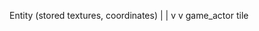   Entity (stored textures, coordinates)
         |                 |
         v                 v
     game_actor          tile

